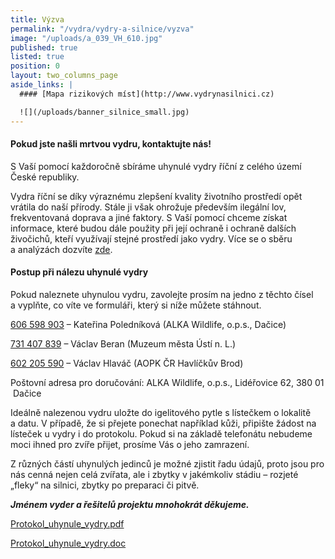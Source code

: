 ```yaml
---
title: Výzva
permalink: "/vydra/vydry-a-silnice/vyzva"
image: "/uploads/a_039_VH_610.jpg"
published: true
listed: true
position: 0
layout: two_columns_page
aside_links: |
  #### [Mapa rizikových míst](http://www.vydrynasilnici.cz)

  ![](/uploads/banner_silnice_small.jpg)
---
```

#### Pokud jste našli mrtvou vydru, kontaktujte nás!

S Vaší pomocí každoročně sbíráme uhynulé vydry říční z celého území
České republiky.

Vydra říční se díky výraznému zlepšení kvality životního prostředí opět
vrátila do naší přírody. Stále ji však ohrožuje především ilegální lov,
frekventovaná doprava a jiné faktory. S Vaší pomocí chceme získat
informace, které budou dále použity při její ochraně i ochraně dalších
živočichů, kteří využívají stejné prostředí jako vydry. Více se o sběru
a analýzách dozvíte [zde](sber-uhynulych-vyder).

#### Postup při nálezu uhynulé vydry

Pokud naleznete uhynulou vydru, zavolejte prosím na jedno z těchto čísel
a vyplňte, co víte ve formuláři, který si níže můžete stáhnout.

[606 598 903](tel:+420-606-598-903) – Kateřina Poledníková (ALKA
Wildlife, o.p.s., Dačice)

[731 407 839](tel:+420-731-407-839) – Václav Beran (Muzeum města Ústí
n. L.)

[602 205 590](tel:+420-602-205-590) – Václav Hlaváč (AOPK ČR Havlíčkův
Brod)

Poštovní adresa pro doručování: ALKA Wildlife, o.p.s., Lidéřovice 62,
380 01  Dačice

Ideálně nalezenou vydru uložte do igelitového pytle s lístečkem
o lokalitě a datu. V případě, že si přejete ponechat například kůži,
připište žádost na lísteček u vydry i do protokolu. Pokud si na základě
telefonátu nebudeme moci ihned pro zvíře přijet, prosíme Vás o jeho
zamrazení.

Z různých částí uhynulých jedinců je možné zjistit řadu údajů, proto
jsou pro nás cenná nejen celá zvířata, ale i zbytky v jakémkoliv
stádiu – rozjeté „fleky“ na silnici, zbytky po preparaci či pitvě.

***Jménem vyder a řešitelů projektu mnohokrát děkujeme.***

[Protokol_uhynule_vydry.pdf](/uploads/Protokol_uhynule_vydry.pdf)

[Protokol_uhynule_vydry.doc](/uploads/Protokol_uhynule_vydry.pdf)
